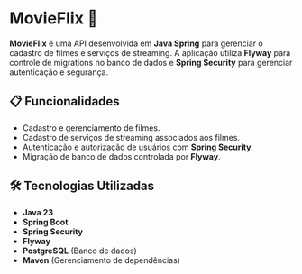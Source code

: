 # MovieFlix 🎥  

**MovieFlix** é uma API desenvolvida em **Java Spring** para gerenciar o cadastro de filmes e serviços de streaming. A aplicação utiliza **Flyway** para controle de migrations no banco de dados e **Spring Security** para gerenciar autenticação e segurança.  

## 📋 Funcionalidades  

- Cadastro e gerenciamento de filmes.  
- Cadastro de serviços de streaming associados aos filmes.  
- Autenticação e autorização de usuários com **Spring Security**.  
- Migração de banco de dados controlada por **Flyway**.  

## 🛠️ Tecnologias Utilizadas  

- **Java 23**  
- **Spring Boot**  
- **Spring Security**  
- **Flyway**  
- **PostgreSQL** (Banco de dados)  
- **Maven** (Gerenciamento de dependências)  
